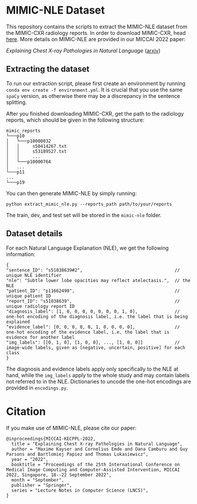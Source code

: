 # MIMIC-NLE Dataset

This repository contains the scripts to extract the MIMIC-NLE dataset from the MIMIC-CXR radiology reports. In order to download MIMIC-CXR, head [here](https://physionet.org/content/mimic-cxr-jpg/2.0.0/). More details on MIMIC-NLE are provided in our MICCAI 2022 paper:

*Explaining Chest X-ray Pathologies in Natural Language* ([arxiv](https://arxiv.org/abs/2207.04343))

## Extracting the dataset

To run our extraction script, please first create an environment by running `conda env create -f environment.yml`. It is crucial that you use the same `spaCy` version, as otherwise there may be a discrepancy in the sentence splitting.

After you finished downloading MIMIC-CXR, get the path to the radiology reports, which should be given in the following structure: 

```
mimic_reports
└───p10
│   └───p10000032
│   │     s50414267.txt
│   │     s53189527.txt
│   │     ...
│   └───p10000764
│   ...
└───p11
...
└───p19
```

You can then generate MIMIC-NLE by simply running: 
```
python extract_mimic_nle.py --reports_path path/to/your/reports
```
The train, dev, and test set will be stored in the `mimic-nle` folder.

## Dataset details

For each Natural Language Explanation (NLE), we get the following information: 

```
{
"sentence_ID": "s51038639#2",                                   // unique NLE identifier
"nle": "Subtle lower lobe opacities may reflect atelectasis.",  // the NLE
"patient_ID": "p11662490",                                      // unique patient ID
"report_ID": "s51038639",                                       // unique radiology report ID
"diagnosis_label": [1, 0, 0, 0, 0, 0, 0, 0, 1, 0],              // one-hot encoding of the diagnosis label, i.e. the label that is being explained
"evidence_label": [0, 0, 0, 0, 0, 1, 0, 0, 0, 0],               // one-hot encoding of the evidence label, i.e. the label that is evidence for another label
"img_labels": [[0, 1, 0], [1, 0, 0], ..., [1, 0, 0]]            // image-wide labels, given as [negative, uncertain, positive] for each class
}
```

The diagnosis and evidence labels apply only specifically to the NLE at hand, while the `img_labels` apply to the whole study and may contain labels not referred to in the NLE. Dictionaries to uncode the one-hot encodings are provided in `encodings.py`.

# Citation

If you make use of MIMIC-NLE, please cite our paper:

```
@inproceedings{MICCAI-KECPPL-2022,
  title = "Explaining Chest X-ray Pathologies in Natural Language",
  author = "Maxime Kayser and Cornelius Emde and Oana Camburu and Guy Parsons and Bartlomiej Papiez and Thomas Lukasiewicz",
  year = "2022",
  booktitle = "Proceedings of the 25th International Conference on Medical Image Computing and Computer-Assisted Intervention, MICCAI 2022, Singapore, 18--22 September 2022",
  month = "September",
  publisher = "Springer",
  series = "Lecture Notes in Computer Science (LNCS)",
}
